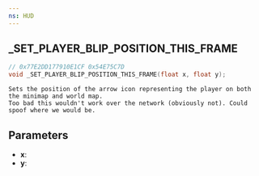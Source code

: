 ```yaml
---
ns: HUD
---
```

## _SET_PLAYER_BLIP_POSITION_THIS_FRAME

```c
// 0x77E2DD177910E1CF 0x54E75C7D
void _SET_PLAYER_BLIP_POSITION_THIS_FRAME(float x, float y);
```

```
Sets the position of the arrow icon representing the player on both the minimap and world map.  
Too bad this wouldn't work over the network (obviously not). Could spoof where we would be.  
```

## Parameters
* **x**: 
* **y**: 

